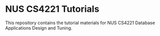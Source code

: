 # NUS CS4221 Tutorials

This repository contains the tutorial materials for NUS CS4221 Database Applications Design and Tuning.
